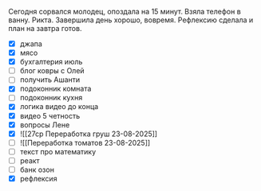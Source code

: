 Сегодня сорвался молодец, опоздала на 15 минут. Взяла телефон в ванну. Рикта.
Завершила день хорошо, вовремя. Рефлексию сделала и план на завтра готов.
- [x] джапа 
- [x] мясо
- [x] бухгалтерия июль
 - [ ] блог ковры с Олей 
- [ ] получить Ашанти
- [x] подоконник комната
- [ ] подоконник кухня
- [x] логика видео до конца
- [x] видео 5 четность
- [x] вопросы Лене
- [x] ![[27ср Переработка груш 23-08-2025]]
- [ ] ![[Переработка томатов 23-08-2025]]
- [ ] текст про математику
- [ ] реакт
- [ ] банк озон
- [x] рефлексия 
